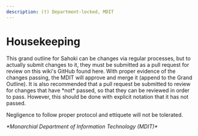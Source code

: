 ```yaml
---
description: (†) Department-locked, MDIT
---
```


# Housekeeping

This grand outline for Sahoki can be changes via regular processes, but to actually submit changes to it, they must be submitted as a pull request for review on this wiki's GitHub found here. With proper evidence of the changes passing, the MDIT will approve and merge it (append to the Grand Outline). It is also recommended that a pull request be submitted to review for changes that have \*not\* passed, so that they can be reviewed in order to pass. However, this should be done with explicit notation that it has not passed.

Negligence to follow proper protocol and ettiquete will not be tolerated.

_\*Monarchial Department of Information Technology (MDIT)\*_
